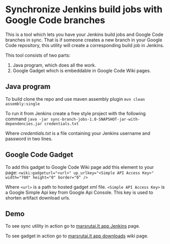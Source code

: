 Synchronize Jenkins build jobs with Google Code branches
=========

This is a tool which lets you have your Jenkins build jobs and Google Code branches in sync. That is if someone creates a new branch in your Google Code repository, this utility will create a corresponding build job in Jenkins.

This tool consists of two parts:
1. Java program, which does all the work.
2. Google Gadget which is embeddable in Google Code Wiki pages.

Java program
-

To build clone the repo and use maven assembly plugin `mvn clean assembly:single`

To run it from Jenkins create a free style project with the following command
`java -jar sync-branch-jobs-1.0-SNAPSHOT-jar-with-dependencies.jar credentials.txt`

Where *credentials.txt* is a file containing your Jenkins username and password in two lines.

Google Code Gadget
-

To add this gadget to Google Code Wiki page add this element to your page:
`<wiki:gadgeturl="<url>" up_urlkey="<Simple API Access Key>" width="700" height="0" border="0" />`

Where
`<url>` is a path to hosted gadget xml file.
`<Simple API Access Key>` is a Google Simple Api key from Google Api Console. This key is used to shorten artifact download urls.

Demo
-

To see sync utility in action go to [marsrutai.lt app Jenkins] page.

To see gadget in action go to [marsrutai.lt app downloads] wiki page.

  [marsrutai.lt app jenkins]: https://marsrutai-lt-android.ci.cloudbees.com/job/sync-branch-jobs/
  [marsrutai.lt app downloads]: https://code.google.com/p/marsrutai-lt-mobile/wiki/Downloads
    
